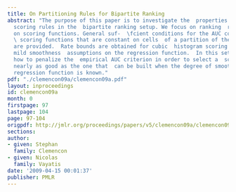 ```yaml
---
title: On Partitioning Rules for Bipartite Ranking
abstract: "The purpose of this paper is to investigate the  properties of partitioning
  scoring rules in the  bipartite ranking setup. We focus on ranking  rules based
  on scoring functions. General suf-  \fcient conditions for the AUC consistency of
  \ scoring functions that are constant on cells  of a partition of the feature space
  are provided.  Rate bounds are obtained for cubic  histogram scoring rules under
  mild smoothness  assumptions on the regression function.  In this setup, it is shown
  how to penalize the  empirical AUC criterion in order to select a  scoring rule
  nearly as good as the one that  can be built when the degree of smoothness  of the
  regression function is known."
pdf: "./clemencon09a/clemencon09a.pdf"
layout: inproceedings
id: clemencon09a
month: 0
firstpage: 97
lastpage: 104
page: 97-104
origpdf: http://jmlr.org/proceedings/papers/v5/clemencon09a/clemencon09a.pdf
sections: 
author:
- given: Stephan
  family: Clemencon
- given: Nicolas
  family: Vayatis
date: '2009-04-15 00:01:37'
publisher: PMLR
---
```

